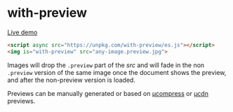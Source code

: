 # with-preview

[Live demo](https://webreflection.github.io/with-preview/test/)

```html
<script async src="https://unpkg.com/with-preview/es.js"></script>
<img is="with-preview" src="any-image.preview.jpg">
```

Images will drop the `.preview` part of the _src_ and will fade in the non `.preview` version of the same image once the document shows the preview, and after the non-preview version is loaded.

Previews can be manually generated or based on [µcompress](https://github.com/WebReflection/ucompress#readme) or [µcdn](https://github.com/WebReflection/ucdn#readme) previews.
